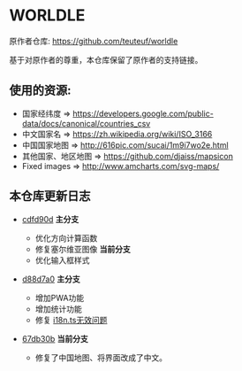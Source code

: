 # WOR**L**DLE

原作者仓库: https://github.com/teuteuf/worldle

基于对原作者的尊重，本仓库保留了原作者的支持链接。

## 使用的资源:

- 国家经纬度 => https://developers.google.com/public-data/docs/canonical/countries_csv
- 中文国家名 => https://zh.wikipedia.org/wiki/ISO_3166
- 中国国家地图 => http://616pic.com/sucai/1m9i7wo2e.html
- 其他国家、地区地图 => https://github.com/djaiss/mapsicon
- Fixed images => http://www.amcharts.com/svg-maps/

## 本仓库更新日志

- [cdfd90d](https://github.com/teuteuf/worldle/tree/cdfd90d094a378fa744f886e9732dd0b1c53c9fe)
  **主分支**
  - 优化方向计算函数
  - 修复塞尔维亚图像
  **当前分支**
  - 优化输入框样式

- [d88d7a0](https://github.com/teuteuf/worldle/tree/d88d7a07e95b37d727d69bda8721a6c4424eced6)
  **主分支**
  - 增加PWA功能
  - 增加统计功能
  - 修复 [i18n.ts无效问题](https://github.com/teuteuf/worldle/issues/43)

- [67db30b](https://github.com/teuteuf/worldle/tree/67db30bdf79c0965c19acd53f5744c1773eb307d)
  **当前分支**
  - 修复了中国地图、将界面改成了中文。